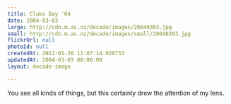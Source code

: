 ```yaml
---
title: Clubs Day '04
date: 2004-03-03
large: http://cdn.m.ac.nz/decade/images/20040303.jpg
small: http://cdn.m.ac.nz/decade/images/small/20040303.jpg
flickrUrl: null
photoId: null
createdAt: 2011-01-30 11:07:14.928733
updatedAt: 2004-03-03 00:00:00
layout: decade-image

---
```

You see all kinds of things, but this certainly drew the attention of my lens.
